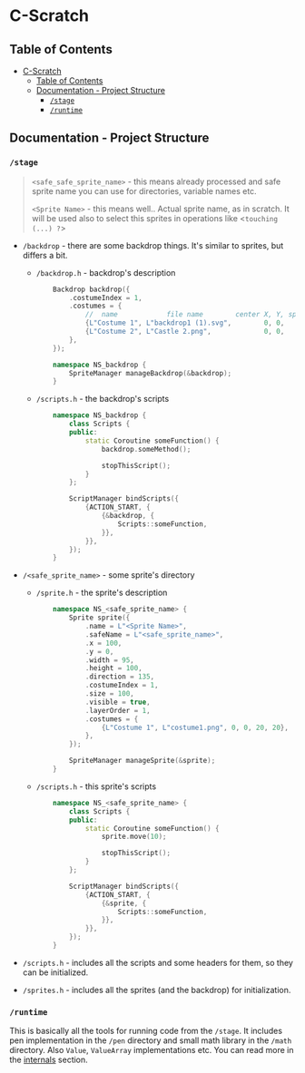 # C-Scratch

## Table of Contents

- [C-Scratch](#c-scratch)
  - [Table of Contents](#table-of-contents)
  - [Documentation - Project Structure](#documentation---project-structure)
    - [`/stage`](#stage)
    - [`/runtime`](#runtime)

## Documentation - Project Structure

### `/stage`

> `<safe_safe_sprite_name>` - this means already processed and safe sprite name you can use for directories, variable names etc.
>
> `<Sprite Name>` - this means well.. Actual sprite name, as in scratch. It will be used also to select this sprites in operations like <`touching (...) ?`>

- `/backdrop` - there are some backdrop things. It's similar to sprites, but differs a bit.
  - `/backdrop.h` - backdrop's description

    ```cpp
        Backdrop backdrop({ 
            .costumeIndex = 1,
            .costumes = {
                //  name            file name        center X, Y, sprite width, height
                {L"Costume 1", L"backdrop1 (1).svg",        0, 0,          10,    20},
                {L"Costume 2", L"Castle 2.png",             0, 0,          10,    20},
            },
        });

        namespace NS_backdrop {
            SpriteManager manageBackdrop(&backdrop);
        }
    ```

  - `/scripts.h` - the backdrop's scripts

    ```cpp
        namespace NS_backdrop {
            class Scripts {
            public:
                static Coroutine someFunction() {
                    backdrop.someMethod();

                    stopThisScript();
                }
            };

            ScriptManager bindScripts({
                {ACTION_START, {
                    {&backdrop, {
                        Scripts::someFunction,
                    }},
                }},
            });
        }
    ```

- `/<safe_sprite_name>` - some sprite's directory

  - `/sprite.h` - the sprite's description

    ```cpp
        namespace NS_<safe_sprite_name> {
            Sprite sprite({
                .name = L"<Sprite Name>",
                .safeName = L"<safe_sprite_name>",
                .x = 100,
                .y = 0,
                .width = 95,
                .height = 100,
                .direction = 135,
                .costumeIndex = 1,
                .size = 100,
                .visible = true,
                .layerOrder = 1,
                .costumes = {
                    {L"Costume 1", L"costume1.png", 0, 0, 20, 20},
                },
            });

            SpriteManager manageSprite(&sprite);
        }
    ```

  - `/scripts.h` - this sprite's scripts

    ```cpp
        namespace NS_<safe_sprite_name> {
            class Scripts {
            public:
                static Coroutine someFunction() {
                    sprite.move(10);

                    stopThisScript();
                }
            };

            ScriptManager bindScripts({
                {ACTION_START, {
                    {&sprite, {
                        Scripts::someFunction,
                    }},
                }},
            });
        }
    ```

- `/scripts.h` - includes all the scripts and some headers for them, so they can be initialized.
- `/sprites.h` - includes all the sprites (and the backdrop) for initialization.

### `/runtime`

This is basically all the tools for running code from the `/stage`.
It includes pen implementation in the `/pen` directory and small math library in the `/math` directory. Also `Value`, `ValueArray` implementations etc. You can read more in the [internals](internals.md) section.
